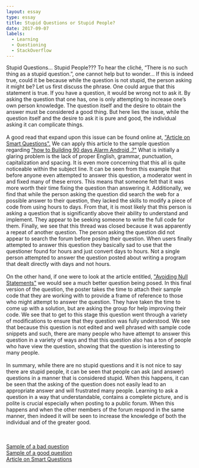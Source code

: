 ```yaml
---
layout: essay
type: essay
title: Stupid Questions or Stupid People?
date: 2017-09-07
labels:
  - Learning
  - Questioning
  - StackOverflow
---
```


Stupid Questions…  Stupid People???
To hear the cliché, “There is no such thing as a stupid question.”, one cannot help but to wonder…  If this is indeed true, could it be because while the question is not stupid, the person asking it might be?  Let us first discuss the phrase.  One could argue that this statement is true.  If you have a question, it would be wrong not to ask it.  By asking the question that one has, one is only attempting to increase one’s own person knowledge.  The question itself and the desire to obtain the answer must be considered a good thing.  But here lies the issue, while the question itself and the desire to ask it is pure and good, the individual asking it can complicate things.
<br><br>
A good read that expand upon this issue can be found online at, <a href="http://www.catb.org/esr/faqs/smart-questions.html">"Article on Smart Questions".</a>  We can apply this article to the sample question regarding <a href="https://stackoverflow.com/revisions/37089717/1"> "how to Building 90 days Alarm Android .?"</a>  What is initially a glaring problem is the lack of proper English, grammar, punctuation, capitalization and spacing.  It is even more concerning that this all is quite noticeable within the subject line.  It can be seen from this example that before anyone even attempted to answer this question, a moderator went in and fixed many of these errors.  This means that someone felt that it was more worth their time fixing the question than answering it.  Additionally, we find that while the person asking the question did search the web for a possible answer to their question, they lacked the skills to modify a piece of code from using hours to days.  From that, it is most likely that this person is asking a question that is significantly above their ability to understand and implement.  They appear to be seeking someone to write the full code for them.  Finally, we see that this thread was closed because it was apparently a repeat of another question.  The person asking the question did not appear to search the forum before posing their question.  When users finally attempted to answer this question they basically sad to use that the questioner found for hours and just convert days to hours.  Not a single person attempted to answer the question posted about writing a program that dealt directly with days and not hours.
<br><br>
On the other hand, if one were to look at the article entitled, <a href="https://stackoverflow.com/questions/271526/avoiding-null-statements">"Avoiding Null Statements"</a> we would see a much better question being posed.  In this final version of the question, the poster takes the time to attach their sample code that they are working with to provide a frame of reference to those who might attempt to answer the question.  They have taken the time to come up with a solution, but are asking the group for help improving their code.  We see that to get to this stage this question went through a variety of modifications to ensure that they question was fully understood.  We see that because this question is not edited and well phrased with sample code snippets and such, there are many people who have attempt to answer this question in a variety of ways and that this question also has a ton of people who have view the question, showing that the question is interesting to many people. 
<br><br>
In summary, while there are no stupid questions and it is not nice to say there are stupid people, it can be seen that people can ask (and answer) questions in a manner that is considered stupid.  When this happens, it can be seen that the asking of the question does not easily lead to an appropriate answer and will frustrated many people.  Learning to ask a question in a way that understandable, contains a complete picture, and is polite is crucial especially when posting to a public forum.  When this happens and when the other members of the forum respond in the same manner, then indeed it will be seen to increase the knowledge of both the individual and of the greater good. 

<br><br>
<a href="https://stackoverflow.com/questions/46111674/how-do-i-publish-content-in-facebook-using-java">Sample of a bad question</a><br>
<a href="https://stackoverflow.com/questions/271526/avoiding-null-statements">Sample of a good question</a><br>
<a href="http://www.catb.org/esr/faqs/smart-questions.html">Article on Smart Questions</a><br>

<!--https://stackoverflow.com/questions/46111002/check-if-string-contains-part-of-other-string-java-->
